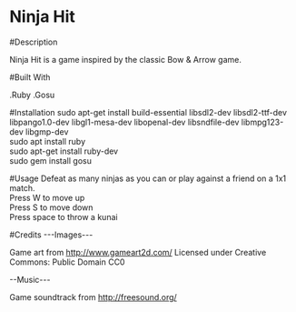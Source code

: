 # Ninja Hit

#Description

Ninja Hit is a game inspired by the classic Bow & Arrow game.

#Built With

.Ruby
.Gosu

#Installation
sudo apt-get install build-essential libsdl2-dev libsdl2-ttf-dev libpango1.0-dev libgl1-mesa-dev libopenal-dev libsndfile-dev libmpg123-dev libgmp-dev <br>
sudo apt install ruby <br>
sudo apt-get install ruby-dev <br>
sudo gem install gosu <br>

#Usage
Defeat as many ninjas as you can or play against a friend on a 1x1 match. <br>
Press W to move up <br>
Press S to move down <br>
Press space to throw a kunai

#Credits
---Images---

Game art from http://www.gameart2d.com/
Licensed under Creative Commons: Public Domain CC0

--Music---

Game soundtrack from http://freesound.org/
